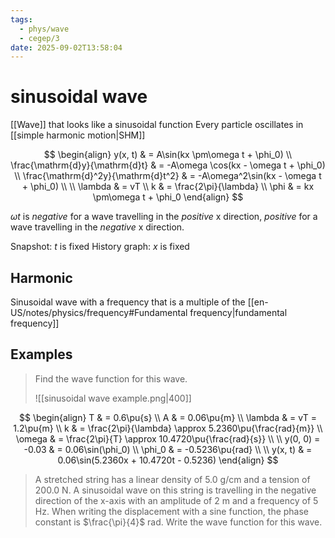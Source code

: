 ```yaml
---
tags:
  - phys/wave
  - cegep/3
date: 2025-09-02T13:58:04
---
```


# sinusoidal wave

[[Wave]] that looks like a sinusoidal function
Every particle oscillates in [[simple harmonic motion|SHM]]

$$
\begin{align}
y(x, t) & = A\sin(kx \pm\omega t + \phi_0) \\
\frac{\mathrm{d}y}{\mathrm{d}t} & = -A\omega \cos(kx - \omega t + \phi_0) \\
\frac{\mathrm{d}^2y}{\mathrm{d}t^2} & = -A\omega^2\sin(kx - \omega t + \phi_0) \\
 \\
\lambda & = vT \\
k & = \frac{2\pi}{\lambda} \\
\phi & = kx \pm\omega t + \phi_0
\end{align}
$$

$\omega t$ is *negative* for a wave travelling in the *positive* x direction, *positive* for a wave travelling in the *negative* x direction.

Snapshot: $t$ is fixed
History graph: $x$ is fixed

## Harmonic

Sinusoidal wave with a frequency that is a multiple of the [[en-US/notes/physics/frequency#Fundamental frequency|fundamental frequency]]

## Examples

> Find the wave function for this wave.
> 
> ![[sinusoidal wave example.png|400]]

$$
\begin{align}
T & = 0.6\pu{s} \\
A & = 0.06\pu{m} \\
\lambda & = vT = 1.2\pu{m} \\
k & = \frac{2\pi}{\lambda} \approx 5.2360\pu{\frac{rad}{m}} \\
\omega & = \frac{2\pi}{T} \approx 10.4720\pu{\frac{rad}{s}} \\
 \\
y(0, 0) = -0.03 & = 0.06\sin(\phi_0) \\
\phi_0 & = -0.5236\pu{rad} \\
 \\
y(x, t) & = 0.06\sin(5.2360x + 10.4720t - 0.5236)
\end{align}
$$

> A stretched string has a linear density of 5.0 g/cm and a tension of 200.0 N. A sinusoidal wave on this string is travelling in the negative direction of the x-axis with an amplitude of 2 m and a frequency of 5 Hz. When writing the displacement with a sine function, the phase constant is $\frac{\pi}{4}$ rad.
> Write the wave function for this wave.
